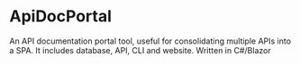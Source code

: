 # ApiDocPortal
An API documentation portal tool, useful for consolidating multiple APIs into a SPA. It includes database, API, CLI and website. Written in C#/Blazor
